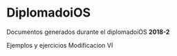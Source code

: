 # DiplomadoiOS
Documentos generados durante el diplomadoiOS **2018-2**

Ejemplos y ejercicios
Modificacion VI

